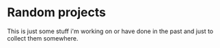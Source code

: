 # Random projects
This is just some stuff i'm working on or have done in the past and just to collect them somewhere.

